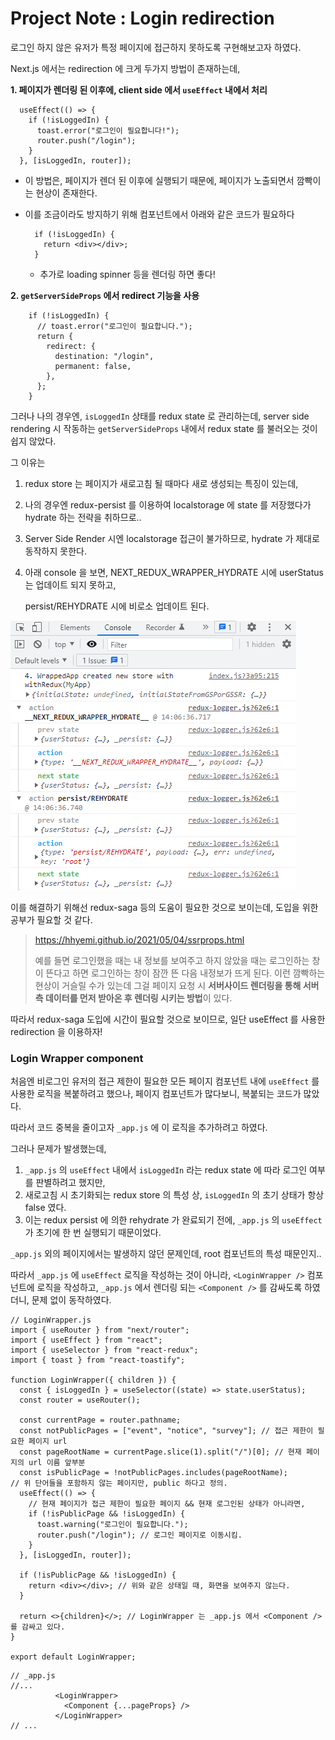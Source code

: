 # Project Note : Login redirection

로그인 하지 않은 유저가 특정 페이지에 접근하지 못하도록 구현해보고자 하였다. 

Next.js 에서는 redirection 에 크게 두가지 방법이 존재하는데,

**1. 페이지가 렌더링 된 이후에, client side 에서 `useEffect` 내에서 처리**

```react
  useEffect(() => {
    if (!isLoggedIn) {
      toast.error("로그인이 필요합니다!");
      router.push("/login");
    }
  }, [isLoggedIn, router]);
```

- 이 방법은, 페이지가 렌더 된 이후에 실행되기 때문에,  페이지가 노출되면서 깜빡이는 현상이 존재한다. 

- 이를 조금이라도 방지하기 위해 컴포넌트에서 아래와 같은 코드가 필요하다 

  ```react
    if (!isLoggedIn) {
      return <div></div>;
    }
  ```
  
  - 추가로 loading spinner 등을 렌더링 하면 좋다!

**2. `getServerSideProps` 에서 redirect 기능을 사용**

```react
    if (!isLoggedIn) {
      // toast.error("로그인이 필요합니다.");
      return {
        redirect: {
          destination: "/login",
          permanent: false,
        },
      };
    }
```

그러나 나의 경우엔, `isLoggedIn` 상태를 redux state 로 관리하는데, server side rendering 시 작동하는 `getServerSideProps` 내에서 redux state 를 불러오는 것이 쉽지 않았다. 

그 이유는

1. redux store 는 페이지가 새로고침 될 때마다 새로 생성되는 특징이 있는데, 

2. 나의 경우엔 redux-persist 를 이용하여 localstorage 에 state 를 저장했다가 hydrate 하는 전략을 취하므로.. 

3. Server Side Render 시엔 localstorage 접근이 불가하므로, hydrate 가 제대로 동작하지 못한다. 

4. 아래 console 을 보면, NEXT_REDUX_WRAPPER_HYDRATE 시에 userStatus 는 업데이트 되지 못하고, 

   persist/REHYDRATE 시에 비로소 업데이트 된다. 

![image-20220204140658631](2022-02-04-Project_Note_login_redirection.assets/image-20220204140658631.png)

이를 해결하기 위해선 redux-saga 등의 도움이 필요한 것으로 보이는데, 도입을 위한 공부가 필요할 것 같다. 

> https://hhyemi.github.io/2021/05/04/ssrprops.html
>
> 예를 들면 로그인했을 때는 내 정보를 보여주고 하지 않았을 때는 로그인하는 창이 뜬다고 하면 로그인하는 창이 잠깐 뜬 다음 내정보가 뜨게 된다. 이런 깜빡하는 현상이 거슬릴 수가 있는데 그걸 페이지 요청 시 **서버사이드 렌더링을 통해 서버 측 데이터를 먼저 받아온 후 렌더링 시키는 방법**이 있다.

따라서 redux-saga 도입에 시간이 필요할 것으로 보이므로, 일단 useEffect 를 사용한 redirection 을 이용하자!

### Login Wrapper component

처음엔 비로그인 유저의 접근 제한이 필요한 모든 페이지 컴포넌트 내에 `useEffect` 를 사용한 로직을 복붙하려고 했으나,  페이지 컴포넌트가 많다보니, 복붙되는 코드가 많았다. 

따라서 코드 중복을 줄이고자 `_app.js` 에 이 로직을 추가하려고 하였다. 

그러나 문제가 발생했는데,  

1. `_app.js` 의 `useEffect` 내에서 `isLoggedIn` 라는 redux state 에 따라 로그인 여부를 판별하려고 했지만, 
2. 새로고침 시 초기화되는 redux store 의 특성 상, `isLoggedIn` 의 초기 상태가 항상 false 였다. 
3. 이는 redux persist 에 의한 rehydrate 가 완료되기 전에, `_app.js` 의 `useEffect` 가 초기에 한 번 실행되기 때문이었다. 

`_app.js` 외의 페이지에서는 발생하지 않던 문제인데, root 컴포넌트의 특성 때문인지.. 

따라서 `_app.js` 에 `useEffect` 로직을 작성하는 것이 아니라, `<LoginWrapper />` 컴포넌트에 로직을 작성하고,  `_app.js` 에서 렌더링 되는 `<Component />` 를 감싸도록 하였더니, 문제 없이 동작하였다. 

```react
// LoginWrapper.js
import { useRouter } from "next/router";
import { useEffect } from "react";
import { useSelector } from "react-redux";
import { toast } from "react-toastify";

function LoginWrapper({ children }) {
  const { isLoggedIn } = useSelector((state) => state.userStatus);
  const router = useRouter();

  const currentPage = router.pathname;
  const notPublicPages = ["event", "notice", "survey"]; // 접근 제한이 필요한 페이지 url 
  const pageRootName = currentPage.slice(1).split("/")[0]; // 현재 페이지의 url 이름 앞부분 
  const isPublicPage = !notPublicPages.includes(pageRootName); 
// 위 단어들을 포함하지 않는 페이지만, public 하다고 정의.
  useEffect(() => {
    // 현재 페이지가 접근 제한이 필요한 페이지 && 현재 로그인된 상태가 아니라면, 
    if (!isPublicPage && !isLoggedIn) { 
      toast.warning("로그인이 필요합니다.");
      router.push("/login"); // 로그인 페이지로 이동시킴.
    }
  }, [isLoggedIn, router]);

  if (!isPublicPage && !isLoggedIn) {
    return <div></div>; // 위와 같은 상태일 때, 화면을 보여주지 않는다. 
  }

  return <>{children}</>; // LoginWrapper 는 _app.js 에서 <Component /> 를 감싸고 있다.  
}

export default LoginWrapper;
```

 ```react
 // _app.js
 //...
           <LoginWrapper>
             <Component {...pageProps} /> 
           </LoginWrapper>
 // ...
 ```

